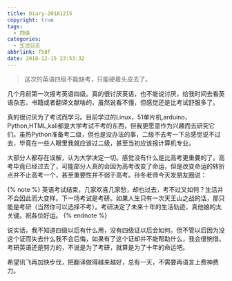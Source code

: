 ```yaml
---
title: Diary-20181215
copyright: true
tags:
  - 四级
categories:
  - 生活日志
abbrlink: f58f
date: 2018-12-15 23:53:32
---
```


> 这次的英语四级不能缺考，只能硬着头皮去了。

<!--more-->

几个月前第一次报考英语四级。真的很讨厌英语，也不能说讨厌，给我时间去看英语杂志，书籍或者翻译文献啥的，虽然说看不懂，但感觉还是比考试舒服多了。

真的很讨厌为了考试而学习。目前学过的Linux，51单片机,arduino，Python,HTML,kali都是大学考试不考的东西，但我更愿意作为兴趣而去研究它们。虽热Python准备考二级，但也是没办法的事，二级不去考一下总感觉说不过去，毕竟在一些人眼里我就应该过二级，甚至当初应该报计算机专业。

大部分人都存在误解，认为大学决定一切。感觉没有什么是比高考更重要的了。高考毕竟已经过去了，可能部分人真的会因为高考改变了命运，但是改变命运的转折点并不止高考一个，甚至重要性并不弱于高考。孙冬老师今天发朋友圈说：

{% note %}
 英语考试结束，几家欢喜几家愁，却也过去，考不过又如何？生活并不会因此而大变样。下一场考试是考研。如果人生只有一次天王山之战的话，那只能是考研（当然你可以选择不考）。考研决定了未来十年的生活轨迹，真他娘的太关键。祝各位好运。
{% endnote %}

说实话，我不知道四级以后有什么用，没有四级证以后会如何。但不管以后因为没这个证而失去什么我不会后悔，如果有了这个证却并不能帮助什么，我会很惋惜。考研英语还是努力的，不说是为了考研，就算是为了十年的命运吧。

希望讯飞再加快步伐，把翻译做得越来越好，总有一天，不需要再语言上费神费力。